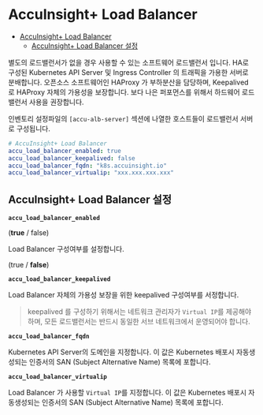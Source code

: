 # AccuInsight+ Load Balancer

- [AccuInsight+ Load Balancer](#accuinsight-load-balancer)
  - [AccuInsight+ Load Balancer 설정](#accuinsight-load-balancer-설정)

별도의 로드밸런서가 없을 경우 사용할 수 있는 소프트웨어 로드밸런서 입니다. HA로 구성된 Kubernetes API Server 및 Ingress Controller 의 트래픽을 가용한 서버로 분배합니다. 오픈소스 소프트웨어인 HAProxy 가 부하분산을 담당하며, Keepalived 로 HAProxy 자체의 가용성을 보장합니다. 보다 나은 퍼포먼스를 위해서 하드웨어 로드밸런서 사용을 권장합니다.

인벤토리 설정파일의 `[accu-alb-server]` 섹션에 나열한 호스트들이 로드밸런서 서버로 구성됩니다.

```yaml
# AccuInsight+ Load Balancer
accu_load_balancer_enabled: true
accu_load_balancer_keepalived: false
accu_load_balancer_fqdn: "k8s.accuinsight.io"
accu_load_balancer_virtualip: "xxx.xxx.xxx.xxx"
```

## AccuInsight+ Load Balancer 설정

**`accu_load_balancer_enabled`**

(**true** / false)

Load Balancer 구성여부를 설정합니다.

(true / **false**)

**`accu_load_balancer_keepalived`**

Load Balancer 자체의 가용성 보장을 위한 keepalived 구성여부를 서정합니다.

> keepalived 를 구성하기 위해서는 네트워크 관리자가 `Virtual IP`를 제공해야하며, 모든 로드밸런서는 반드시 동일한 서브 네트워크에서 운영되어야 합니다.

**`accu_load_balancer_fqdn`**

Kubernetes API Server의 도메인을 지정합니다. 이 값은 Kubernetes 배포시 자동생성되는 인증서의 SAN (Subject Alternative Name) 목록에 포합니다.

**`accu_load_balancer_virtualip`**

Load Balancer 가 사용할 `Virtual IP`를 지정합니다. 이 값은 Kubernetes 배포시 자동생성되는 인증서의 SAN (Subject Alternative Name) 목록에 포합니다.
